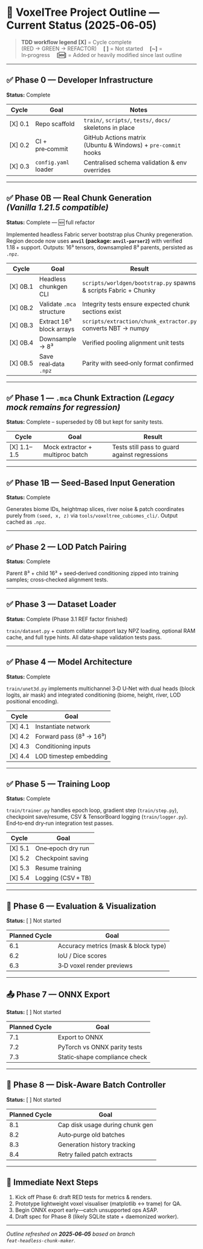 # 🌲 VoxelTree Project Outline — **Current Status (2025‑06‑05)**

> **TDD workflow legend**
> **[X]** = Cycle complete (RED → GREEN → REFACTOR)  **[ ]** = Not started  **[\~]** = In‑progress  **[🆕]** = Added or heavily modified since last outline

---

## ✅ Phase 0 — Developer Infrastructure

**Status:** Complete

| Cycle    | Goal                 | Notes                                                         |
| -------- | -------------------- | ------------------------------------------------------------- |
| [X] 0.1 | Repo scaffold        | `train/`, `scripts/`, `tests/`, `docs/` skeletons in place    |
| [X] 0.2 | CI + pre‑commit      | GitHub Actions matrix (Ubuntu & Windows) + `pre‑commit` hooks |
| [X] 0.3 | `config.yaml` loader | Centralised schema validation & env overrides                 |

---

## ✅ Phase 0B — Real Chunk Generation *(Vanilla 1.21.5 compatible)*

**Status:** Complete — 🆕 full refactor

Implemented headless Fabric server bootstrap plus Chunky pregeneration. Region decode now uses **`anvil` (package: `anvil‑parser2`)** with verified 1.18 + support. Outputs: 16³ tensors, downsampled 8³ parents, persisted as `.npz`.

| Cycle     | Goal                      | Result                                                           |
| --------- | ------------------------- | ---------------------------------------------------------------- |
| [X] 0B.1 | Headless chunkgen CLI     | `scripts/worldgen/bootstrap.py` spawns & scripts Fabric + Chunky |
| [X] 0B.2 | Validate `.mca` structure | Integrity tests ensure expected chunk sections exist             |
| [X] 0B.3 | Extract 16³ block arrays  | `scripts/extraction/chunk_extractor.py` converts NBT → numpy     |
| [X] 0B.4 | Downsample → 8³           | Verified pooling alignment unit tests                            |
| [X] 0B.5 | Save real‑data `.npz`     | Parity with seed‑only format confirmed                           |

---

## ✅ Phase 1 — `.mca` Chunk Extraction *(Legacy mock remains for regression)*

**Status:** Complete – superseded by 0B but kept for sanity tests.

| Cycle        | Goal                             | Result                                        |
| ------------ | -------------------------------- | --------------------------------------------- |
| [X] 1.1–1.5 | Mock extractor + multiproc batch | Tests still pass to guard against regressions |

---

## ✅ Phase 1B — Seed‑Based Input Generation

**Status:** Complete

Generates biome IDs, heightmap slices, river noise & patch coordinates purely from `(seed, x, z)` via `tools/voxeltree_cubiomes_cli/`. Output cached as `.npz`.

---

## ✅ Phase 2 — LOD Patch Pairing

**Status:** Complete

Parent 8³ + child 16³ + seed‑derived conditioning zipped into training samples; cross‑checked alignment tests.

---

## ✅ Phase 3 — Dataset Loader

**Status:** Complete (Phase 3.1 REF factor finished)

`train/dataset.py` + custom collator support lazy NPZ loading, optional RAM cache, and full type hints. All data‑shape validation tests pass.

---

## ✅ Phase 4 — Model Architecture

**Status:** Complete

`train/unet3d.py` implements multichannel 3‑D U‑Net with dual heads (block logits, air mask) and integrated conditioning (biome, height, river, LOD positional encoding).

| Cycle    | Goal                    |
| -------- | ----------------------- |
| [X] 4.1 | Instantiate network     |
| [X] 4.2 | Forward pass (8³ → 16³) |
| [X] 4.3 | Conditioning inputs     |
| [X] 4.4 | LOD timestep embedding  |

---

## ✅ Phase 5 — Training Loop

**Status:** Complete

`train/trainer.py` handles epoch loop, gradient step (`train/step.py`), checkpoint save/resume, CSV & TensorBoard logging (`train/logger.py`). End‑to‑end dry‑run integration test passes.

| Cycle    | Goal               |
| -------- | ------------------ |
| [X] 5.1 | One‑epoch dry run  |
| [X] 5.2 | Checkpoint saving  |
| [X] 5.3 | Resume training    |
| [X] 5.4 | Logging (CSV + TB) |

---

## 🧪 Phase 6 — Evaluation & Visualization

**Status:** [ ] Not started

| Planned Cycle | Goal                                 |
| ------------- | ------------------------------------ |
| 6.1           | Accuracy metrics (mask & block type) |
| 6.2           | IoU / Dice scores                    |
| 6.3           | 3‑D voxel render previews            |

---

## 📤 Phase 7 — ONNX Export

**Status:** [ ] Not started

| Planned Cycle | Goal                          |
| ------------- | ----------------------------- |
| 7.1           | Export to ONNX                |
| 7.2           | PyTorch vs ONNX parity tests  |
| 7.3           | Static‑shape compliance check |

---

## 🚦 Phase 8 — Disk‑Aware Batch Controller

**Status:** [ ] Not started

| Planned Cycle | Goal                            |
| ------------- | ------------------------------- |
| 8.1           | Cap disk usage during chunk gen |
| 8.2           | Auto‑purge old batches          |
| 8.3           | Generation history tracking     |
| 8.4           | Retry failed patch extracts     |

---

## 📌 Immediate Next Steps

1. Kick off Phase 6: draft RED tests for metrics & renders.
2. Prototype lightweight voxel visualiser (matplotlib ↔ trame) for QA.
3. Begin ONNX export early—catch unsupported ops ASAP.
4. Draft spec for Phase 8 (likely SQLite state + daemonized worker).

---

*Outline refreshed on **2025‑06‑05** based on branch `feat‑headless‑chunk‑maker`.*
